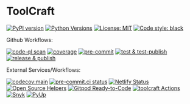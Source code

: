 # ToolCraft

[![PyPI version](https://img.shields.io/pypi/v/toolcraft?style=for-the-badge)](https://pypi.org/project/toolcraft/)
[![Python Versions](https://img.shields.io/pypi/pyversions/toolcraft?style=for-the-badge)](https://pypi.org/project/toolcraft/)
[![License: MIT](https://img.shields.io/pypi/l/toolcraft?style=for-the-badge)](https://opensource.org/licenses/BSD-3-Clause)
[![Code style: black](https://img.shields.io/badge/code%20style-black-000000.svg?style=for-the-badge)](https://github.com/psf/black)

Github Workflows:

[![code-ql scan](https://github.com/SpikingNeurons/toolcraft/actions/workflows/codeql-analysis.yml/badge.svg)](https://github.com/SpikingNeurons/toolcraft/actions/workflows/codeql-analysis.yml)
[![coverage](https://github.com/SpikingNeurons/toolcraft/actions/workflows/coverage.yml/badge.svg)](https://github.com/SpikingNeurons/toolcraft/actions/workflows/coverage.yml)
[![pre-commit](https://github.com/SpikingNeurons/toolcraft/actions/workflows/pre-commit.yml/badge.svg)](https://github.com/SpikingNeurons/toolcraft/actions/workflows/pre-commit.yml)
[![test & test-publish](https://github.com/SpikingNeurons/toolcraft/actions/workflows/test.yml/badge.svg)](https://github.com/SpikingNeurons/toolcraft/actions/workflows/test.yml)
[![release & publish](https://github.com/SpikingNeurons/toolcraft/actions/workflows/release.yml/badge.svg)](https://github.com/SpikingNeurons/toolcraft/actions/workflows/release.yml)

External Services/Workflows:

[![codecov:main](https://codecov.io/gh/SpikingNeurons/toolcraft/branch/main/graph/badge.svg?token=Zz1FhlxwEe)](https://codecov.io/gh/SpikingNeurons/toolcraft/branch/main)
[![pre-commit.ci status](https://results.pre-commit.ci/badge/github/SpikingNeurons/toolcraft/main.svg)](https://results.pre-commit.ci/latest/github/SpikingNeurons/toolcraft/main)
[![Netlify Status](https://api.netlify.com/api/v1/badges/7934e330-f273-4c7b-9c77-a6edf0f97130/deploy-status)](https://app.netlify.com/sites/toolcraft/deploys)
[![Open Source Helpers](https://www.codetriage.com/spikingneurons/toolcraft/badges/users.svg)](https://www.codetriage.com/spikingneurons/toolcraft)
[![Gitpod Ready-to-Code](https://img.shields.io/badge/Gitpod-Ready--to--Code-blue?logo=gitpod)](https://gitpod.io/#https://github.com/SpikingNeurons/toolcraft)
[![toolcraft Actions](https://api.meercode.io/badge/SpikingNeurons/toolcraft?type=ci-score&branch=main&lastDay=14)](https://meercode.io/public/dashboard/7f2afff96630ed94ef8f1bc21f84aacd:fd482cc7fa8e4d110e770890d9332a318943b734e2ac323e4b67b122611438afe7461739754621a7b41db1eea1eb9146)
[![Snyk](https://snyk-widget.herokuapp.com/badge/pip/toolcraft/badge.svg)](https://snyk.io/test/github/SpikingNeurons/toolcraft?targetFile=pyproject.toml)
[![PyUp](https://pyup.io/repos/github/SpikingNeurons/toolcraft/shield.svg?logo=pyup)](https://pyup.io/repos/github/SpikingNeurons/toolcraft/)
